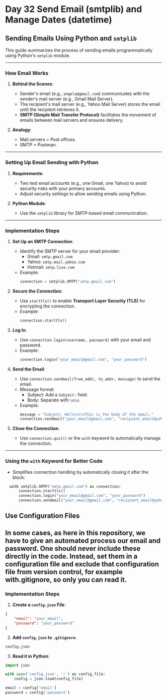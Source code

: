 # Day 32 Send Email (smtplib) and Manage Dates (datetime)

## Sending Emails Using Python and `smtplib`

This guide summarizes the process of sending emails programmatically using Python's `smtplib` module.

---

### How Email Works
1. **Behind the Scenes**:
   - Sender's email (e.g., `angela@gmail.com`) communicates with the sender's mail server (e.g., Gmail Mail Server).
   - The recipient's mail server (e.g., Yahoo Mail Server) stores the email until the recipient retrieves it.
   - **SMTP (Simple Mail Transfer Protocol)** facilitates the movement of emails between mail servers and ensures delivery.

2. **Analogy**:
   - Mail servers = Post offices.
   - SMTP = Postman.

---

### Setting Up Email Sending with Python
1. **Requirements**:
   - Two test email accounts (e.g., one Gmail, one Yahoo) to avoid security risks with your primary accounts.
   - Adjust security settings to allow sending emails using Python.

2. **Python Module**:
   - Use the `smtplib` library for SMTP-based email communication.

---

### Implementation Steps
1. **Set Up an SMTP Connection**:
   - Identify the SMTP server for your email provider:
     - Gmail: `smtp.gmail.com`
     - Yahoo: `smtp.mail.yahoo.com`
     - Hotmail: `smtp.live.com`
   - Example:
     ```python
     connection = smtplib.SMTP("smtp.gmail.com")
     ```

2. **Secure the Connection**:
   - Use `starttls()` to enable **Transport Layer Security (TLS)** for encrypting the connection.
   - Example:
     ```python
     connection.starttls()
     ```

3. **Log In**:
   - Use `connection.login(username, password)` with your email and password.
   - Example:
     ```python
     connection.login("your_email@gmail.com", "your_password")
     ```

4. **Send the Email**:
   - Use `connection.sendmail(from_addr, to_addr, message)` to send the email.
   - Message format:
     - Subject: Add a `Subject:` field.
     - Body: Separate with `\n\n`.
   - Example:
     ```python
     message = "Subject: Hello\n\nThis is the body of the email."
     connection.sendmail("your_email@gmail.com", "recipient_email@yahoo.com", message)
     ```

5. **Close the Connection**:
   - Use `connection.quit()` or the `with` keyword to automatically manage the connection.

---

### Using the `with` Keyword for Better Code
- Simplifies connection handling by automatically closing it after the block:
```python
  with smtplib.SMTP("smtp.gmail.com") as connection:
      connection.starttls()
      connection.login("your_email@gmail.com", "your_password")
      connection.sendmail("your_email@gmail.com", "recipient_email@yahoo.com", "Subject: Test\n\nHello!")
```
## Use Configuration Files
In some cases, as here in this repository, we have to give an automated process our email and password. One should never include these directly in the code. Instead, set them in a configuration file and exclude that configuration file from version control, for example with.gitignore, so only you can read it.
---
### Implementation Steps
1. **Create a `config.json` File**:
```json
{
    "email": "your_email",
    "password": "your_password"
}
```
2. **Add `config.json` to `.gitignore`**:
```bash
config.json
```
3. **Read it in Python**:
```python
import json

with open('config.json', 'r') as config_file:
    config = json.load(config_file)

email = config['email']
password = config['password']
```